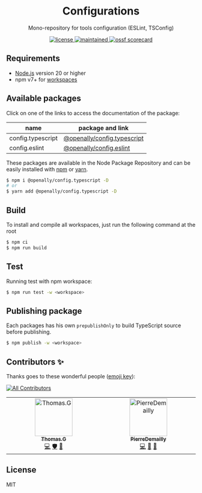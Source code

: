 <p align="center">
  <h1 align="center">Configurations</h1>
</p>

<p align="center">
  Mono-repository for tools configuration (ESLint, TSConfig)
</p>

<p align="center">
  <a href="https://github.com/OpenAlly/configs">
    <img src="https://img.shields.io/github/license/OpenAlly/configs?style=for-the-badge" alt="license">
  </a>
  <a href="https://github.com/OpenAlly/configs">
    <img src="https://img.shields.io/maintenance/yes/2025?style=for-the-badge" alt="maintained">
  </a>
  <a href="https://api.securityscorecards.dev/projects/github.com/OpenAlly/configs">
    <img src="https://api.securityscorecards.dev/projects/github.com/OpenAlly/configs/badge?style=for-the-badge" alt="ossf scorecard">
  </a>
</p>

## Requirements
- [Node.js](https://nodejs.org/en/) version 20 or higher
- npm v7+ for [workspaces](https://docs.npmjs.com/cli/v7/using-npm/workspaces)

## Available packages

Click on one of the links to access the documentation of the package:

| name | package and link |
| --- | --- |
| config.typescript | [@openally/config.typescript](./src/typescript) |
| config.eslint | [@openally/config.eslint](./src/eslint) |

These packages are available in the Node Package Repository and can be easily installed with [npm](https://docs.npmjs.com/getting-started/what-is-npm) or [yarn](https://yarnpkg.com).
```bash
$ npm i @openally/config.typescript -D
# or
$ yarn add @openally/config.typescript -D
```

## Build
To install and compile all workspaces, just run the following command at the root

```bash
$ npm ci
$ npm run build
```

## Test
Running test with npm workspace:

```bash
$ npm run test -w <workspace>
```

## Publishing package
Each packages has his own `prepublishOnly` to build TypeScript source before publishing.

```bash
$ npm publish -w <workspace>
```

## Contributors ✨

Thanks goes to these wonderful people ([emoji key](https://allcontributors.org/docs/en/emoji-key)):

<!-- ALL-CONTRIBUTORS-BADGE:START - Do not remove or modify this section -->
[![All Contributors](https://img.shields.io/badge/all_contributors-2-orange.svg?style=flat-square)](#contributors-)
<!-- ALL-CONTRIBUTORS-BADGE:END -->

<!-- ALL-CONTRIBUTORS-LIST:START - Do not remove or modify this section -->
<!-- prettier-ignore-start -->
<!-- markdownlint-disable -->
<table>
  <tbody>
    <tr>
      <td align="center" valign="top" width="14.28%"><a href="https://github.com/fraxken"><img src="https://avatars.githubusercontent.com/u/4438263?v=4?s=100" width="100px;" alt="Thomas.G"/><br /><sub><b>Thomas.G</b></sub></a><br /><a href="https://github.com/OpenAlly/configs/commits?author=fraxken" title="Code">💻</a> <a href="#security-fraxken" title="Security">🛡️</a> <a href="https://github.com/OpenAlly/configs/commits?author=fraxken" title="Documentation">📖</a></td>
      <td align="center" valign="top" width="14.28%"><a href="https://github.com/PierreDemailly"><img src="https://avatars.githubusercontent.com/u/39910767?v=4?s=100" width="100px;" alt="PierreDemailly"/><br /><sub><b>PierreDemailly</b></sub></a><br /><a href="https://github.com/OpenAlly/configs/commits?author=PierreDemailly" title="Code">💻</a> <a href="https://github.com/OpenAlly/configs/commits?author=PierreDemailly" title="Documentation">📖</a> <a href="#maintenance-PierreDemailly" title="Maintenance">🚧</a></td>
    </tr>
  </tbody>
</table>

<!-- markdownlint-restore -->
<!-- prettier-ignore-end -->

<!-- ALL-CONTRIBUTORS-LIST:END -->

## License
MIT
